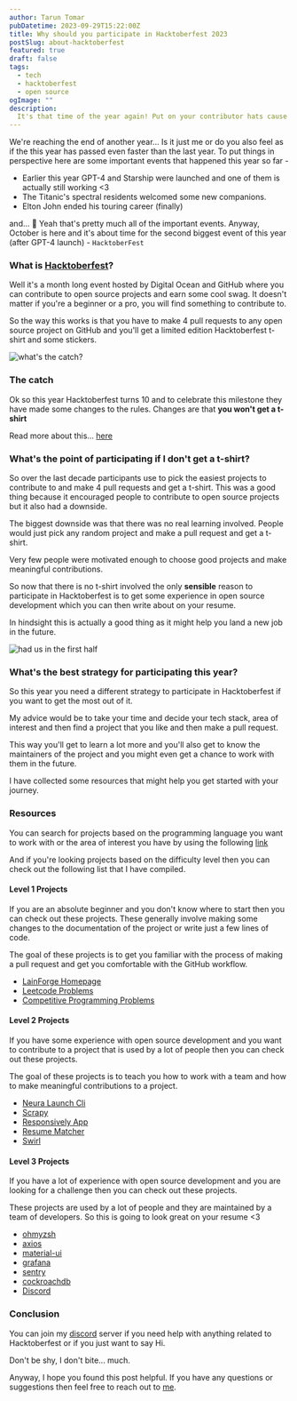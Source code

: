 ```yaml
---
author: Tarun Tomar
pubDatetime: 2023-09-29T15:22:00Z
title: Why should you participate in Hacktoberfest 2023
postSlug: about-hacktoberfest
featured: true
draft: false
tags:
  - tech 
  - hacktoberfest
  - open source
ogImage: ""
description:
  It's that time of the year again! Put on your contributor hats cause we're going on an open source adventure.
---
```


We're reaching the end of another year... Is it just me or do you also feel as if the this year has passed even faster than the last year. To put things in perspective here are some important events that happened this year so far - 

- Earlier this year GPT-4 and Starship were launched and one of them is actually still working <3
- The Titanic's spectral residents welcomed some new companions.
- Elton John ended his touring career (finally)

and... 🤔 
Yeah that's pretty much all of the important events. Anyway, October is here and it's about time for the second biggest event of this year (after GPT-4 launch) - `HacktoberFest`

### What is [Hacktoberfest](https://hacktoberfest.com/)?

Well it's a month long event hosted by Digital Ocean and GitHub where you can contribute to open source projects and earn some cool swag.
It doesn't matter if you're a beginner or a pro, you will find something to contribute to.

So the way this works is that you have to make 4 pull requests to any open source project on GitHub and you'll get a limited edition Hacktoberfest t-shirt and some stickers.

![what's the catch?](/imgs/hacktoberfest/catch.jpeg)


### The catch

Ok so this year Hacktoberfest turns 10 and to celebrate this milestone they have made some changes to the rules.
Changes are that **you won't get a t-shirt** 

Read more about this... [here](https://hacktoberfest.com/about/)

### What's the point of participating if I don't get a t-shirt?

So over the last decade participants use to pick the easiest projects to contribute to and make 4 pull requests and get a t-shirt. This was a good thing because it encouraged people to contribute to open source projects but it also had a downside.

The biggest downside was that there was no real learning involved. People would just pick any random project and make a pull request and get a t-shirt. 

Very few people were motivated enough to choose good projects and make meaningful contributions.

So now that there is no t-shirt involved the only **sensible** reason to participate in Hacktoberfest is to get some experience in open source development which you can then write about on your resume. 

In hindsight this is actually a good thing as it might help you land a new job in the future.

![had us in the first half](/imgs/hacktoberfest/firsthalf.jpeg)

### What's the best strategy for participating this year?

So this year you need a different strategy to participate in Hacktoberfest if you want to get the most out of it.
   
My advice would be to take your time and decide your tech stack, area of interest and then find a project that you like and then make a pull request.

This way you'll get to learn a lot more and you'll also get to know the maintainers of the project and you might even get a chance to work with them in the future.

I have collected some resources that might help you get started with your journey.

### Resources

You can search for projects based on the programming language you want to work with or the area of interest you have by using the following [link](https://hacktoberfest-projects.vercel.app/)

And if you're looking projects based on the difficulty level then you can check out the following list that I have compiled.

#### Level 1 Projects

If you are an absolute beginner and you don't know where to start then you can check out these projects. These generally involve making some changes to the documentation of the project or write just a few lines of code.

The goal of these projects is to get you familiar with the process of making a pull request and get you comfortable with the GitHub workflow.

- [LainForge Homepage](https://github.com/LainForge/LainForge.github.io/issues)
- [Leetcode Problems](https://github.com/Grey-Hat-07/Leetcode_database)
- [Competitive Programming Problems](https://github.com/JenilGajjar20/Competitive-Programming_problems)

#### Level 2 Projects

If you have some experience with open source development and you want to contribute to a project that is used by a lot of people then you can check out these projects.

The goal of these projects is to teach you how to work with a team and how to make meaningful contributions to a project.

- [Neura Launch Cli](https://github.com/LainForge/neura-launch-cli)
- [Scrapy](https://github.com/scrapy/scrapy)
- [Responsively App](https://github.com/responsively-org/responsively-app)
- [Resume Matcher](https://github.com/srbhr/Resume-Matcher)
- [Swirl](https://github.com/swirlai/swirl-search)

#### Level 3 Projects

If you have a lot of experience with open source development and you are looking for a challenge then you can check out these projects.

These projects are used by a lot of people and they are maintained by a team of developers. So this is going to look great on your resume <3

- [ohmyzsh](https://github.com/ohmyzsh/ohmyzsh)
- [axios](https://github.com/axios/axios)
- [material-ui](https://github.com/mui/material-ui)
- [grafana](https://github.com/grafana/grafana)
- [sentry](https://github.com/getsentry/sentry)
- [cockroachdb](https://github.com/cockroachdb/cockroach)
- [Discord](https://github.com/discordjs/discord.js)

### Conclusion

You can join my [discord](https://discord.gg/A8YYQTPnQd) server if you need help with anything related to Hacktoberfest or if you just want to say Hi.

Don't be shy, I don't bite... much.

Anyway, I hope you found this post helpful. If you have any questions or suggestions then feel free to reach out to [me](https://bento.me/tarat).